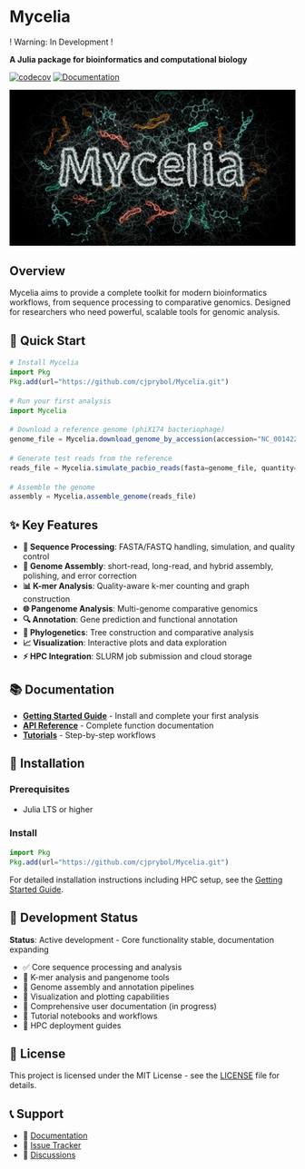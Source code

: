 # Mycelia

! Warning: In Development !

**A Julia package for bioinformatics and computational biology**

[![codecov](https://codecov.io/github/cjprybol/Mycelia/graph/badge.svg?token=0ZQSER2FLR)](https://codecov.io/github/cjprybol/Mycelia)
[![Documentation](https://github.com/cjprybol/Mycelia/actions/workflows/documentation.yml/badge.svg)](https://cjprybol.github.io/Mycelia/dev/)

![Banner Logo](banner-logo.jpg)

## Overview

Mycelia aims to provide a complete toolkit for modern bioinformatics workflows, from sequence processing to comparative genomics. Designed for researchers who need powerful, scalable tools for genomic analysis.

## 🚀 Quick Start

```julia
# Install Mycelia
import Pkg
Pkg.add(url="https://github.com/cjprybol/Mycelia.git")

# Run your first analysis
import Mycelia

# Download a reference genome (phiX174 bacteriophage)
genome_file = Mycelia.download_genome_by_accession(accession="NC_001422.1")

# Generate test reads from the reference
reads_file = Mycelia.simulate_pacbio_reads(fasta=genome_file, quantity="50x")

# Assemble the genome
assembly = Mycelia.assemble_genome(reads_file)
```

## ✨ Key Features

- **🧬 Sequence Processing**: FASTA/FASTQ handling, simulation, and quality control
- **🔧 Genome Assembly**: short-read, long-read, and hybrid assembly, polishing, and error correction  
- **📊 K-mer Analysis**: Quality-aware k-mer counting and graph construction
- **🌐 Pangenome Analysis**: Multi-genome comparative genomics
- **🔍 Annotation**: Gene prediction and functional annotation
- **🌳 Phylogenetics**: Tree construction and comparative analysis
- **📈 Visualization**: Interactive plots and data exploration
- **⚡ HPC Integration**: SLURM job submission and cloud storage

## 📚 Documentation

- **[Getting Started Guide](https://cjprybol.github.io/Mycelia/dev/getting-started/)** - Install and complete your first analysis
- **[API Reference](https://cjprybol.github.io/Mycelia/dev/)** - Complete function documentation
- **[Tutorials](https://cjprybol.github.io/Mycelia/dev/tutorials/)** - Step-by-step workflows

## 🔧 Installation

### Prerequisites
- Julia LTS or higher

### Install
```julia
import Pkg
Pkg.add(url="https://github.com/cjprybol/Mycelia.git")
```

For detailed installation instructions including HPC setup, see the [Getting Started Guide](https://cjprybol.github.io/Mycelia/dev/getting-started/).

## 🧪 Development Status

**Status**: Active development - Core functionality stable, documentation expanding

- ✅ Core sequence processing and analysis
- 🚧 K-mer analysis and pangenome tools
- 🚧 Genome assembly and annotation pipelines
- 🚧 Visualization and plotting capabilities
- 🚧 Comprehensive user documentation (in progress)
- 🚧 Tutorial notebooks and workflows
- 🚧 HPC deployment guides

## 📄 License

This project is licensed under the MIT License - see the [LICENSE](LICENSE) file for details.

## 📞 Support

- 📖 [Documentation](https://cjprybol.github.io/Mycelia/dev/)
- 🐛 [Issue Tracker](https://github.com/cjprybol/Mycelia/issues)
- 💬 [Discussions](https://github.com/cjprybol/Mycelia/discussions)
